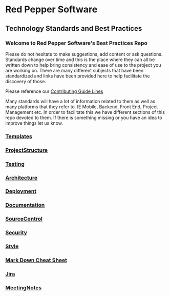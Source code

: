 # Red Pepper Software 
## Technology Standards and Best Practices

### Welcome to Red Pepper Software's Best Practices Repo

Please do not hesitate to make suggestions, add content or ask questions. Standards change over time and this is the place where they can all be written down to help bring consistency and ease of use to the project you are working on. There are many different subjects that have been standardized and links have been provided here to help facilitate the discovery of those. 

Please reference our [Contributing Guide Lines](./SupportingFiles/Contributing.md)

Many standards will have a lot of information related to them as well as many platforms that they refer to. IE Mobile, Backend, Front End, Project Management etc. In order to facilitate this we have different sections of this repo devoted to them. If there is something missing or you have an idea to improve things let us know. 

### [Templates](./Templates/index.md)

### [ProjectStructure](./ProjectStructure/temp.md)

### [Testing](./Testing/index.md)

### [Architecture](./Architecture/index.md)

### [Deployment](./Deployment/index.md)

### [Documentation](./Documentation/index.md)

### [SourceControl](./SourceControl/index.md)

### [Security](./Security/index.md)

### [Style](./Style/index.md)


###  [Mark Down Cheat Sheet](./SupportingFiles/MarkDownCheatSheet.md)

###  [Jira](./SupportingFiles/Jira.md)

###  [MeetingNotes](./MeetingNotes/index.md)
